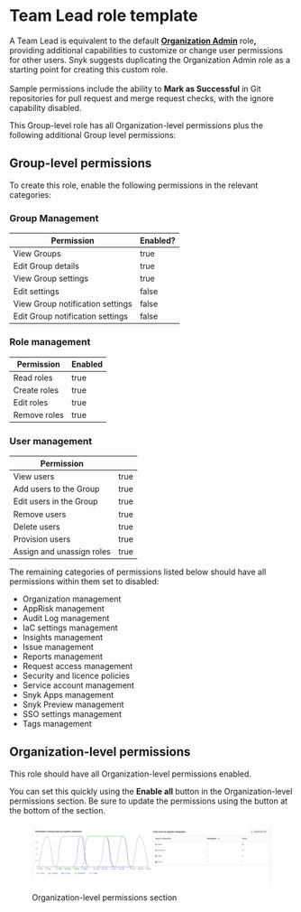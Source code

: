 # Team Lead role template

A Team Lead is equivalent to the default [**Organization Admin**](../pre-defined-roles.md) rol&#x65;**,** providing additional capabilities to customize or change user permissions for other users. Snyk suggests duplicating the Organization Admin role as a starting point for creating this custom role.\
\
Sample permissions include the ability to **Mark as Successful** in Git repositories for pull request and merge request checks, with the ignore capability disabled.

This Group-level role has all Organization-level permissions plus the following additional Group level permissions:

## Group-level permissions

To create this role, enable the following permissions in the relevant categories:

### Group Management

<table><thead><tr><th>Permission</th><th data-type="checkbox">Enabled?</th></tr></thead><tbody><tr><td>View Groups</td><td>true</td></tr><tr><td>Edit Group details</td><td>true</td></tr><tr><td>View Group settings</td><td>true</td></tr><tr><td>Edit settings</td><td>false</td></tr><tr><td>View Group notification settings</td><td>false</td></tr><tr><td>Edit Group notification settings</td><td>false</td></tr></tbody></table>

### Role management

<table><thead><tr><th>Permission</th><th data-type="checkbox">Enabled</th></tr></thead><tbody><tr><td>Read roles</td><td>true</td></tr><tr><td>Create roles</td><td>true</td></tr><tr><td>Edit roles</td><td>true</td></tr><tr><td>Remove roles</td><td>true</td></tr></tbody></table>

### User management

<table><thead><tr><th>Permission</th><th data-type="checkbox"></th></tr></thead><tbody><tr><td>View users</td><td>true</td></tr><tr><td>Add users to the Group</td><td>true</td></tr><tr><td>Edit users in the Group</td><td>true</td></tr><tr><td>Remove users</td><td>true</td></tr><tr><td>Delete users</td><td>true</td></tr><tr><td>Provision users</td><td>true</td></tr><tr><td>Assign and unassign roles</td><td>true</td></tr></tbody></table>

The remaining categories of permissions listed below should have all permissions within them set to disabled:

* Organization management
* AppRisk management
* Audit Log management
* IaC settings management
* Insights management
* Issue management
* Reports management
* Request access management
* Security and licence policies
* Service account management
* Snyk Apps management
* Snyk Preview management
* SSO settings management
* Tags management

## Organization-level permissions

This role should have all Organization-level permissions enabled.

You can set this quickly using the **Enable all** button in the Organization-level permissions section. Be sure to update the permissions using the button at the bottom of the section.

<figure><img src="../../../.gitbook/assets/image (363).png" alt="Organization-level permissions sectoini"><figcaption><p>Organization-level permissions section</p></figcaption></figure>
